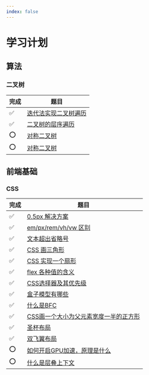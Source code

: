 ```yaml
---
index: false
---
```


# 学习计划
## 算法
### 二叉树
|完成|题目|
|---|---|
|✅|[迭代法实现二叉树遍历](/algorithm/二叉树/二叉树遍历迭代法.html)|
|✅|[二叉树的层序遍历](/algorithm/二叉树/二叉树的层序遍历.html)|
|⭕️|[对称二叉树](/algorithm/二叉树/对称二叉树.html)|
|⭕️|[对称二叉树](/algorithm/二叉树/二叉树的最大深度.html)|

## 前端基础

### CSS

|完成|题目|
|---|---|
|✅|[0.5px 解决方案](/frontend-basic/css/1.0.5px%20解决方案.html)|
|✅|[em/px/rem/vh/vw 区别](/frontend-basic/css/2.empxremvhvw区别.html)|
|✅|[文本超出省略号](/frontend-basic/css/3.文本超出省略号.html)|
|✅|[CSS 画三角形](/frontend-basic/css/4.CSS画三角形.html)|
|✅|[CSS 实现一个扇形](/frontend-basic/css/6.CSS实现一个扇形.html)|
|✅|[flex 各种值的含义](/frontend-basic/css/7.flex各种值的含义.html)|
|✅|[CSS选择器及其优先级](/frontend-basic/css/8.CSS选择器及其优先级.html)|
|✅|[盒子模型有哪些](/frontend-basic/css/9.盒子模型有哪些.html)|
|✅|[什么是BFC](/frontend-basic/css/10.什么是BFC.html)|
|✅|[CSS画一个大小为父元素宽度一半的正方形](/frontend-basic/css/11.CSS画一个大小为父元素宽度一半的正方形.html)|
|✅|[圣杯布局](/frontend-basic/css/12.圣杯布局.html)|
|✅|[双飞翼布局](/frontend-basic/css/13.双飞翼布局.html)|
|⭕️|[如何开启GPU加速，原理是什么](/frontend-basic/css/15.如何开启GPU加速，原理是什么.html)|
|⭕️|[什么是层叠上下文](/frontend-basic/css/16.什么是层叠上下文.html)|
